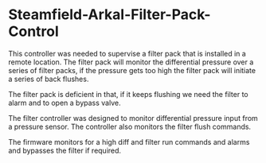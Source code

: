 # Steamfield-Arkal-Filter-Pack-Control


This controller was needed to supervise a filter pack that is installed in a remote location.
The filter pack will monitor the differential pressure over a series of filter packs, if the pressure gets too high the filter pack will 
initiate a series of back flushes. 

The filter pack is deficient in that, if it keeps flushing we need the filter to alarm and to open a bypass valve.

The filter controller was designed to monitor differential pressure input from a pressure sensor.
The controller also monitors the filter flush commands.

The firmware monitors for a high diff and filter run commands and alarms and bypasses the filter if required. 


